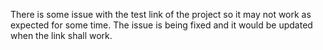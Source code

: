 There is some issue with the test link of the project so it may not work as expected for some time.
The issue is being fixed and it would be updated when the link shall work.
